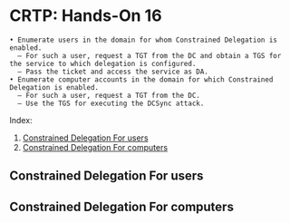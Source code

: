 # CRTP: Hands-On 16

```
• Enumerate users in the domain for whom Constrained Delegation is enabled.
  – For such a user, request a TGT from the DC and obtain a TGS for the service to which delegation is configured.
  – Pass the ticket and access the service as DA.
• Enumerate computer accounts in the domain for which Constrained Delegation is enabled.
  – For such a user, request a TGT from the DC.
  – Use the TGS for executing the DCSync attack.
```

Index:

  1. [Constrained Delegation For users](#constrained-delegation-for-users)
  2. [Constrained Delegation For computers](#constrained-delegation-for-users)


## Constrained Delegation For users

## Constrained Delegation For computers



